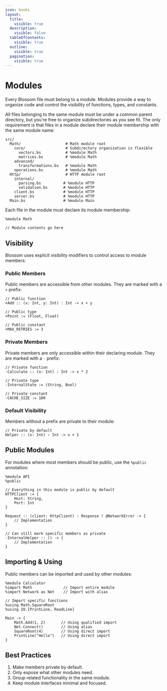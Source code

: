```yaml
---
icon: books
layout:
  title:
    visible: true
  description:
    visible: false
  tableOfContents:
    visible: true
  outline:
    visible: true
  pagination:
    visible: true
---
```


# Modules

Every Blossom file must belong to a module. Modules provide a way to organize code and control the visibility of functions, types, and constants.

All files belonging to the same module must be under a common parent directory, but you're free to organize subdirectories as you see fit. The only requirement is that files in a module declare their module membership with the same module name:

```
src/
  Math/                    # Math module root
    core/                  # Subdirectory organization is flexible
      vectors.bs           # %module Math
      matrices.bs          # %module Math
    advanced/
      transformations.bs   # %module Math
    operations.bs          # %module Math
  Http/                    # HTTP module root
    internal/
      parsing.bs          # %module HTTP
      validation.bs       # %module HTTP
    client.bs             # %module HTTP
    server.bs             # %module HTTP
  Main.bs                 # %module Main
```

Each file in the module must declare its module membership:

```blossom
%module Math

// Module contents go here
```

## Visibility

Blossom uses explicit visibility modifiers to control access to module members:

### Public Members

Public members are accessible from other modules. They are marked with a `+` prefix:

```blossom
// Public function
+Add :: (x: Int, y: Int) : Int -> x + y

// Public type
+Point := (Float, Float)

// Public constant
+MAX_RETRIES := 3
```

### Private Members

Private members are only accessible within their declaring module. They are marked with a `-` prefix:

```blossom
// Private function
-Calculate :: (x: Int) : Int -> x * 2

// Private type
-InternalState := (String, Bool)

// Private constant
-CACHE_SIZE := 100
```

### Default Visibility

Members without a prefix are private to their module:

```blossom
// Private by default
Helper :: (x: Int) : Int -> x + 1
```

## Public Modules

For modules where most members should be public, use the `%public` annotation:

```blossom
%module API
%public

// Everything in this module is public by default
HTTPClient := {
    Host: String,
    Port: Int
}

Request :: (client: HttpClient) : Response ! @NetworkError -> {
    // Implementation
}

// Can still mark specific members as private
-InternalHelper :: () -> {
    // Implementation
}
```

## Importing & Using

Public members can be imported and used by other modules:

```blossom
%module Calculator
%import Math              // Import entire module
%import Network as Net    // Import with alias

// Import specific functions
%using Math.SquareRoot
%using IO.[PrintLine, ReadLine]

Main -> {
    Math.Add(1, 2)       // Using qualified import
    Net.Connect()        // Using alias
    SquareRoot(4)        // Using direct import
    PrintLine("Hello")   // Using direct import
}
```

## Best Practices

1. Make members private by default.
2. Only expose what other modules need.
3. Group related functionality in the same module.
4. Keep module interfaces minimal and focused.
